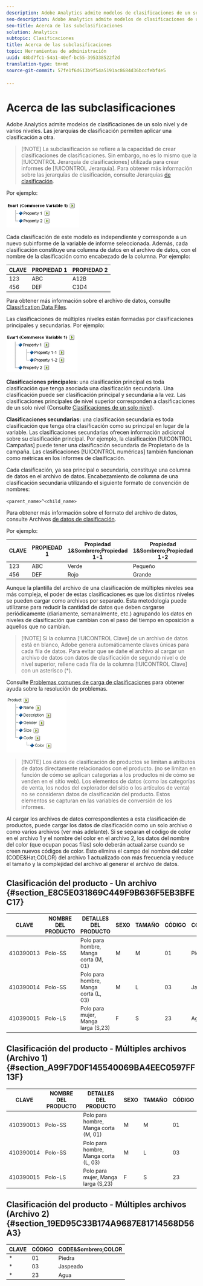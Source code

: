 ```yaml
---
description: Adobe Analytics admite modelos de clasificaciones de un solo nivel y de varios niveles. Las jerarquías de clasificación permiten aplicar una clasificación a otra.
seo-description: Adobe Analytics admite modelos de clasificaciones de un solo nivel y de varios niveles. Las jerarquías de clasificación permiten aplicar una clasificación a otra.
seo-title: Acerca de las subclasificaciones
solution: Analytics
subtopic: Clasificaciones
title: Acerca de las subclasificaciones
topic: Herramientas de administración
uuid: 48bd7fc1-54a1-40ef-bc55-395338522f2d
translation-type: tm+mt
source-git-commit: 57fe1f6d613b9f54a5191ac8684d36bccfebf4e5

---
```



# Acerca de las subclasificaciones

Adobe Analytics admite modelos de clasificaciones de un solo nivel y de varios niveles. Las jerarquías de clasificación permiten aplicar una clasificación a otra.

> [!NOTE] La subclasificación se refiere a la capacidad de crear clasificaciones de clasificaciones. Sin embargo, no es lo mismo que la [!UICONTROL Jerarquía de clasificaciones] utilizada para crear informes de [!UICONTROL Jerarquía]. Para obtener más información sobre las jerarquías de clasificación, consulte Jerarquías [de clasificación](classification-hierarchies.md).

<!-- 

<p>Removed sub-classifications in rule builder. Preserve subclass files in project for future reference. </p>

 -->

<!-- 

c_single-level_classifications.xml

 -->

Por ejemplo:

![](assets/single-level-popup-C.png)

Cada clasificación de este modelo es independiente y corresponde a un nuevo subinforme de la variable de informe seleccionada. Además, cada clasificación constituye una columna de datos en el archivo de datos, con el nombre de la clasificación como encabezado de la columna. Por ejemplo:

| CLAVE | PROPIEDAD 1 | PROPIEDAD 2 |
|---|---|---|
| 123 | ABC | A12B |
| 456 | DEF | C3D4 |

Para obtener más información sobre el archivo de datos, consulte [Classification Data Files](/help/components/c-classifications2/c-classifications-importer/c-saint-data-files.md).

<!-- 

c_multiple-level_classifications.xml

 -->

Las clasificaciones de múltiples niveles están formadas por clasificaciones principales y secundarias. Por ejemplo:

![](assets/Multi-Level-Class-popup.png)

**Clasificaciones principales:** una clasificación principal es toda clasificación que tenga asociada una clasificación secundaria. Una clasificación puede ser clasificación principal y secundaria a la vez. Las clasificaciones principales de nivel superior corresponden a clasificaciones de un solo nivel (Consulte [Clasificaciones de un solo nivel](/help/components/c-classifications2/c-sub-classifications.md)).

**Clasificaciones secundarias:** una clasificación secundaria es toda clasificación que tenga otra clasificación como su principal en lugar de la variable. Las clasificaciones secundarias ofrecen información adicional sobre su clasificación principal. Por ejemplo, la clasificación [!UICONTROL Campañas] puede tener una clasificación secundaria de Propietario de la campaña. Las clasificaciones [!UICONTROL numéricas] también funcionan como métricas en los informes de clasificación.

Cada clasificación, ya sea principal o secundaria, constituye una columna de datos en el archivo de datos. Encabezamiento de columna de una clasificación secundaria utilizando el siguiente formato de convención de nombres:

`<parent_name>^<child_name>`

Para obtener más información sobre el formato del archivo de datos, consulte Archivos [de datos de clasificación](/help/components/c-classifications2/c-classifications-importer/c-saint-data-files.md).

Por ejemplo:

| CLAVE | PROPIEDAD 1 | Propiedad 1&amp;Sombrero;Propiedad 1-1 | Propiedad 1&amp;Sombrero;Propiedad 1-2 | Propiedad 2 |
|---|---|---|---|---|
| 123 | ABC | Verde | Pequeño | A12B |
| 456 | DEF | Rojo | Grande | C3D4 |

Aunque la plantilla del archivo de una clasificación de múltiples niveles sea más compleja, el poder de estas clasificaciones es que los distintos niveles se pueden cargar como archivos por separado. Esta metodología puede utilizarse para reducir la cantidad de datos que deben cargarse periódicamente (diariamente, semanalmente, etc.) agrupando los datos en niveles de clasificación que cambian con el paso del tiempo en oposición a aquellos que no cambian.

> [!NOTE] Si la columna [!UICONTROL Clave] de un archivo de datos está en blanco, Adobe genera automáticamente claves únicas para cada fila de datos. Para evitar que se dañe el archivo al cargar un archivo de datos con datos de clasificación de segundo nivel o de nivel superior, rellene cada fila de la columna [!UICONTROL Clave] con un asterisco (*).

Consulte [Problemas comunes de carga de clasificaciones](https://marketing.adobe.com/resources/help/en_US/home/index.html#kb-common-saint-upload-issues) para obtener ayuda sobre la resolución de problemas.

<!-- 

c_classifications_example.xml

 -->

![](assets/sample-product-classifications.png)

>[!NOTE] Los datos de clasificación de productos se limitan a atributos de datos directamente relacionados con el producto. (no se limitan en función de cómo se aplican categorías a los productos ni de cómo se venden en el sitio web). Los elementos de datos (como las categorías de venta, los nodos del explorador del sitio o los artículos de venta) no se consideran datos de clasificación del producto. Estos elementos se capturan en las variables de conversión de los informes.

Al cargar los archivos de datos correspondientes a esta clasificación de productos, puede cargar los datos de clasificación como un solo archivo o como varios archivos (ver más adelante). Si se separan el código de color en el archivo 1 y el nombre del color en el archivo 2, los datos del nombre del color (que ocupan pocas filas) solo deberán actualizarse cuando se creen nuevos códigos de color. Esto elimina el campo del nombre del color (CODE&amp;Hat;COLOR) del archivo 1 actualizado con más frecuencia y reduce el tamaño y la complejidad del archivo al generar el archivo de datos.

## Clasificación del producto - Un archivo {#section_E8C5E031869C449F9B636F5EB3BFEC17}

| CLAVE | NOMBRE DEL PRODUCTO | DETALLES DEL PRODUCTO | SEXO | TAMAÑO | CÓDIGO | CODE&amp;Sombrero;COLOR |
|---|---|---|---|---|---|---|
| 410390013 | Polo-SS | Polo para hombre, Manga corta (M, 01) | M | M | 01 | Piedra |
| 410390014 | Polo-SS | Polo para hombre, Manga corta (L, 03) | M | L | 03 | Jaspeado |
| 410390015 | Polo-LS | Polo para mujer, Manga larga (S,23) | F | S | 23 | Agua |

## Clasificación del producto - Múltiples archivos (Archivo 1) {#section_A99F7D0F145540069BA4EEC0597FF13F}

| CLAVE | NOMBRE DEL PRODUCTO | DETALLES DEL PRODUCTO | SEXO | TAMAÑO | CÓDIGO |
|---|---|---|---|---|---|
| 410390013 | Polo-SS | Polo para hombre, Manga corta (M, 01) | M | M | 01 |
| 410390014 | Polo-SS | Polo para hombre, Manga corta (L, 03) | M | L | 03 |
| 410390015 | Polo-LS | Polo para mujer, Manga larga (S,23) | F | S | 23 |

## Clasificación del producto - Múltiples archivos (Archivo 2) {#section_19ED95C33B174A9687E81714568D56A3}

| CLAVE | CÓDIGO | CODE&amp;Sombrero;COLOR |
|---|---|---|
| * | 01 | Piedra |
| * | 03 | Jaspeado |
| * | 23 | Agua |
